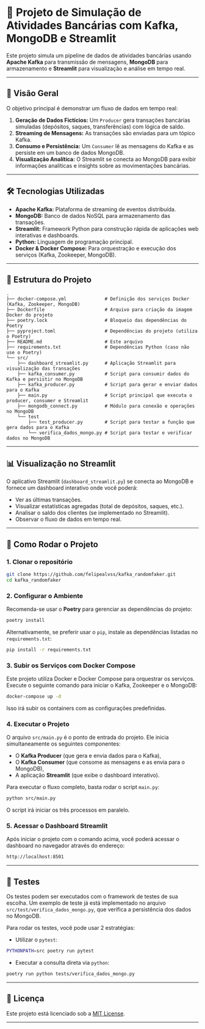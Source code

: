 # 🚀 Projeto de Simulação de Atividades Bancárias com Kafka, MongoDB e Streamlit

Este projeto simula um pipeline de dados de atividades bancárias usando **Apache Kafka** para transmissão de mensagens, **MongoDB** para armazenamento e **Streamlit** para visualização e análise em tempo real.

---

## 🌟 Visão Geral

O objetivo principal é demonstrar um fluxo de dados em tempo real:

1. **Geração de Dados Fictícios:** Um `Producer` gera transações bancárias simuladas (depósitos, saques, transferências) com lógica de saldo.
2. **Streaming de Mensagens:** As transações são enviadas para um tópico Kafka.
3. **Consumo e Persistência:** Um `Consumer` lê as mensagens do Kafka e as persiste em um banco de dados MongoDB.
4. **Visualização Analítica:** O Streamlit se conecta ao MongoDB para exibir informações analíticas e insights sobre as movimentações bancárias.

---

## 🛠️ Tecnologias Utilizadas

* **Apache Kafka:** Plataforma de streaming de eventos distribuída.
* **MongoDB:** Banco de dados NoSQL para armazenamento das transações.
* **Streamlit:** Framework Python para construção rápida de aplicações web interativas e dashboards.
* **Python:** Linguagem de programação principal.
* **Docker & Docker Compose:** Para orquestração e execução dos serviços (Kafka, Zookeeper, MongoDB).

---

## 📂 Estrutura do Projeto

```
.
├── docker-compose.yml              # Definição dos serviços Docker (Kafka, Zookeeper, MongoDB)
├── Dockerfile                      # Arquivo para criação da imagem Docker do projeto
├── poetry.lock                     # Bloqueio das dependências do Poetry
├── pyproject.toml                  # Dependências do projeto (utiliza o Poetry)
├── README.md                       # Este arquivo
├── requirements.txt                # Dependências Python (caso não use o Poetry)
└── src/
    ├── dashboard_streamlit.py      # Aplicação Streamlit para visualização das transações
    ├── kafka_consumer.py           # Script para consumir dados do Kafka e persistir no MongoDB
    ├── kafka_producer.py           # Script para gerar e enviar dados para o Kafka
    ├── main.py                     # Script principal que executa o producer, consumer e Streamlit
    ├── mongodb_connect.py          # Módulo para conexão e operações no MongoDB
    └── test
        ├── test_producer.py        # Script para testar a função que gera dados para o Kafka
        └── verifica_dados_mongo.py # Script para testar e verificar dados no MongoDB
```

---

## 📊 Visualização no Streamlit

O aplicativo Streamlit (`dashboard_streamlit.py`) se conecta ao MongoDB e fornece um dashboard interativo onde você poderá:

* Ver as últimas transações.
* Visualizar estatísticas agregadas (total de depósitos, saques, etc.).
* Analisar o saldo dos clientes (se implementado no Streamlit).
* Observar o fluxo de dados em tempo real.

---

## 🚀 Como Rodar o Projeto

### 1. Clonar o repositório

```bash
git clone https://github.com/felipealvss/kafka_randomfaker.git
cd kafka_randomfaker
```

### 2. Configurar o Ambiente

Recomenda-se usar o **Poetry** para gerenciar as dependências do projeto:

```bash
poetry install
```

Alternativamente, se preferir usar o `pip`, instale as dependências listadas no `requirements.txt`:

```bash
pip install -r requirements.txt
```

### 3. Subir os Serviços com Docker Compose

Este projeto utiliza Docker e Docker Compose para orquestrar os serviços. Execute o seguinte comando para iniciar o Kafka, Zookeeper e o MongoDB:

```bash
docker-compose up -d
```

Isso irá subir os containers com as configurações predefinidas.

### 4. Executar o Projeto

O arquivo `src/main.py` é o ponto de entrada do projeto. Ele inicia simultaneamente os seguintes componentes:

* O **Kafka Producer** (que gera e envia dados para o Kafka),
* O **Kafka Consumer** (que consome as mensagens e as envia para o MongoDB),
* A aplicação **Streamlit** (que exibe o dashboard interativo).

Para executar o fluxo completo, basta rodar o script `main.py`:

```bash
python src/main.py
```

O script irá iniciar os três processos em paralelo.

### 5. Acessar o Dashboard Streamlit

Após iniciar o projeto com o comando acima, você poderá acessar o dashboard no navegador através do endereço:

```bash
http://localhost:8501
```

---

## 🧪 Testes

Os testes podem ser executados com o framework de testes de sua escolha. Um exemplo de teste já está implementado no arquivo `src/test/verifica_dados_mongo.py`, que verifica a persistência dos dados no MongoDB.

Para rodar os testes, você pode usar 2 estratégias:

* Utilizar o `pytest`:

```bash
PYTHONPATH=src poetry run pytest
```

* Executar a consulta direta via `python`:

```bash
poetry run python tests/verifica_dados_mongo.py
```

---

## 📄 Licença

Este projeto está licenciado sob a [MIT License](LICENSE).

---
